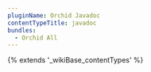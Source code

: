 ```yaml
---
pluginName: Orchid Javadoc
contentTypeTitle: javadoc
bundles:
  - Orchid All
---
```


{% extends '_wikiBase_contentTypes' %}
